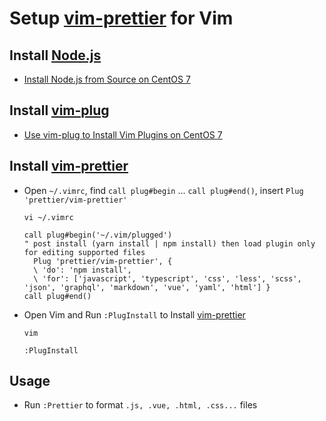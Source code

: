 # Setup [vim-prettier](https://github.com/prettier/vim-prettier) for Vim

## Install [Node.js](https://nodejs.org)
* [Install Node.js from Source on CentOS 7](https://github.com/northbright/Notes/blob/master/front-end-web-dev/nodejs/install-nodejs-from-source-on-centos-7.md)

## Install [vim-plug]([vim-plug](https://github.com/junegunn/vim-plug) )
*  [ Use vim-plug to Install Vim Plugins on CentOS 7](https://github.com/northbright/Notes/blob/master/Linux/vim/use-vim-plug-to-install-vim-plugins.md)

## Install [vim-prettier](https://github.com/prettier/vim-prettier)
* Open `~/.vimrc`, find `call plug#begin` ... `call plug#end()`, insert `Plug 'prettier/vim-prettier'`

  ```
  vi ~/.vimrc
  ```
  ```
  call plug#begin('~/.vim/plugged')
  " post install (yarn install | npm install) then load plugin only for editing supported files
    Plug 'prettier/vim-prettier', {
    \ 'do': 'npm install',
    \ 'for': ['javascript', 'typescript', 'css', 'less', 'scss', 'json', 'graphql', 'markdown', 'vue', 'yaml', 'html'] }
  call plug#end()
  ```

* Open Vim and Run `:PlugInstall` to Install [vim-prettier](https://github.com/prettier/vim-prettier)

  ```
  vim
  ```

  ```
  :PlugInstall
  ```

## Usage
* Run `:Prettier` to format `.js, .vue, .html, .css...` files 
